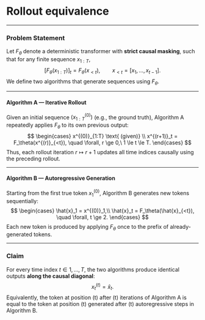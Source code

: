 # Rollout equivalence

------

### **Problem Statement**

Let $F_\theta$ denote a deterministic transformer with **strict causal masking**, such that for any finite sequence $x_{1:T}$,
$$
[F_\theta(x_{1:T})]_t = F_\theta(x_{<t}),
 \qquad
 x_{<t} = [x_1, \ldots, x_{t-1}].
$$
We define two algorithms that generate sequences using $F_\theta$.

------

#### **Algorithm A — Iterative Rollout**

Given an initial sequence $(x^{(0)}_{1:T})$ (e.g., the ground truth),
 Algorithm A repeatedly applies $F_\theta$ to its own previous output:
$$
\begin{cases}
 x^{(0)}_{1:T} \text{ (given)} \\
 x^{(r+1)}_t = F_\theta(x^{(r)}_{<t}), \quad \forall, r \ge 0,\ 1 \le t \le T.
 \end{cases}
$$
Thus, each rollout iteration $r \mapsto r+1$ updates all time indices causally using the preceding rollout.

------

#### **Algorithm B — Autoregressive Generation**

Starting from the first true token $x^{(0)}_1$, Algorithm B generates new tokens sequentially:
$$
\begin{cases}
 \hat{x}_1 = x^{(0)}_1,\\
 \hat{x}_t = F_\theta(\hat{x}_{<t}), \quad \forall, t \ge 2.
 \end{cases}
$$
Each new token is produced by applying $F_\theta$ once to the prefix of already-generated tokens.

------

### **Claim**

For every time index $t \in {1, \ldots, T}$,
 the two algorithms produce identical outputs **along the causal diagonal**:
$$
x^{(t)}_t = \hat{x}_t.
$$
Equivalently, the token at position (t) after (t) iterations of Algorithm A is equal to the token at position (t) generated after (t) autoregressive steps in Algorithm B.



